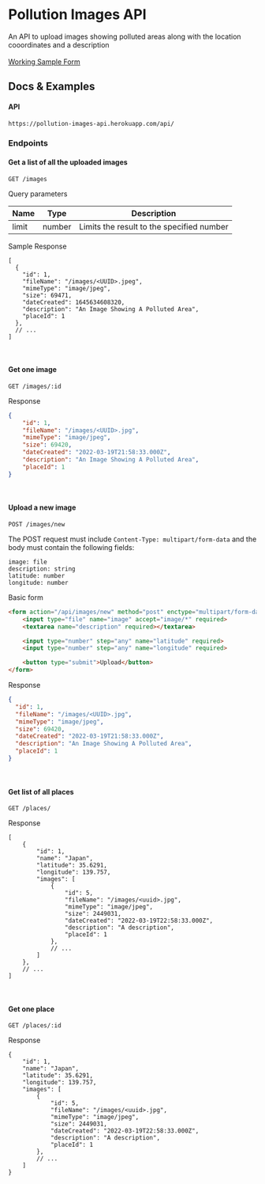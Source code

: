 # Pollution Images API
An API to upload images showing polluted areas along with the location cooordinates and a description
<br>
<br>
[Working Sample Form](https://pollution-images-api.herokuapp.com/)

## Docs & Examples

#### API
```
https://pollution-images-api.herokuapp.com/api/
```

### Endpoints

#### Get a list of all the uploaded images
```HTTP
GET /images
```
Query parameters
<table>
    <thead>
        <th>Name</th>
        <th>Type</th>
        <th>Description</th>
    </thead>
    <tbody>
        <tr>
            <td>limit</td>
            <td>number</td>
            <td>Limits the result to the specified number</td>
        </tr>
    </tbody>
</table>

Sample Response
```JSONC
[
  {
    "id": 1,
    "fileName": "/images/<UUID>.jpeg",
    "mimeType": "image/jpeg",
    "size": 69471,
    "dateCreated": 1645634608320,
    "description": "An Image Showing A Polluted Area",
    "placeId": 1
  },
  // ...
]
```

<br>

#### Get one image
```HTTP
GET /images/:id
```

Response
```JSON
{
    "id": 1,
    "fileName": "/images/<UUID>.jpg",
    "mimeType": "image/jpeg",
    "size": 69420,
    "dateCreated": "2022-03-19T21:58:33.000Z",
    "description": "An Image Showing A Polluted Area",
    "placeId": 1
}
```

<br>

#### Upload a new image
```HTTP
POST /images/new
```
The POST request must include `Content-Type: multipart/form-data` and the body must contain the following fields:
```YML
image: file
description: string
latitude: number
longitude: number
```
Basic form
```HTML
<form action="/api/images/new" method="post" enctype="multipart/form-data">
    <input type="file" name="image" accept="image/*" required>
    <textarea name="description" required></textarea>

    <input type="number" step="any" name="latitude" required>
    <input type="number" step="any" name="longitude" required>

    <button type="submit">Upload</button>
</form>
```
Response
```JSON
{
  "id": 1,
  "fileName": "/images/<UUID>.jpg",
  "mimeType": "image/jpeg",
  "size": 69420,
  "dateCreated": "2022-03-19T21:58:33.000Z",
  "description": "An Image Showing A Polluted Area",
  "placeId": 1
}
```

<br>

#### Get list of all places
```HTTP
GET /places/
```

Response
```JSONC
[
    {
        "id": 1,
        "name": "Japan",
        "latitude": 35.6291,
        "longitude": 139.757,
        "images": [
            {
                "id": 5,
                "fileName": "/images/<uuid>.jpg",
                "mimeType": "image/jpeg",
                "size": 2449031,
                "dateCreated": "2022-03-19T22:58:33.000Z",
                "description": "A description",
                "placeId": 1
            },
            // ...
        ]
    },
    // ...
]
```

<br>

#### Get one place
```HTTP
GET /places/:id
```

Response
```JSONC
{
    "id": 1,
    "name": "Japan",
    "latitude": 35.6291,
    "longitude": 139.757,
    "images": [
        {
            "id": 5,
            "fileName": "/images/<uuid>.jpg",
            "mimeType": "image/jpeg",
            "size": 2449031,
            "dateCreated": "2022-03-19T22:58:33.000Z",
            "description": "A description",
            "placeId": 1
        },
        // ...
    ]
}
```
